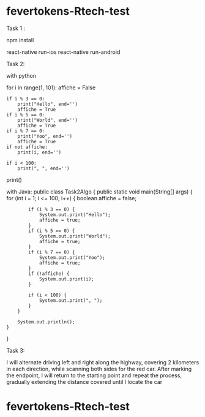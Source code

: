 # fevertokens-Rtech-test
Task 1 :

npm install

react-native run-ios 
react-native run-android

Task 2:

with python 

for i in range(1, 101):
    affiche = False

    if i % 3 == 0:
        print("Hello", end='')
        affiche = True
    if i % 5 == 0:
        print("World", end='')
        affiche = True
    if i % 7 == 0:
        print("Yoo", end='')
        affiche = True
    if not affiche:
        print(i, end='')

    if i < 100:
        print(", ", end='')

print()


with Java:
public class Task2Algo {
    public static void main(String[] args) {
        for (int i = 1; i <= 100; i++) {
            boolean affiche = false;

            if (i % 3 == 0) {
                System.out.print("Hello");
                affiche = true;
            }
            if (i % 5 == 0) {
                System.out.print("World");
                affiche = true;
            }
            if (i % 7 == 0) {
                System.out.print("Yoo");
                affiche = true;
            }
            if (!affiche) {
                System.out.print(i);
            }

            if (i < 100) {
                System.out.print(", ");
            }
        }

        System.out.println();
    }
}


Task 3:


I will alternate driving left and right along the highway, covering 2 kilometers in each direction, while scanning both sides for the red car. After marking the endpoint, I will return to the starting point and repeat the process, gradually extending the distance covered until I locate the car


# fevertokens-Rtech-test
